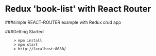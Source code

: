 # Redux 'book-list' with React Router

###simple REACT-ROUTER example with Redux crud app   

###Getting Started  

```
	> npm install
	> npm start
	> http://localhost:8080/
```
